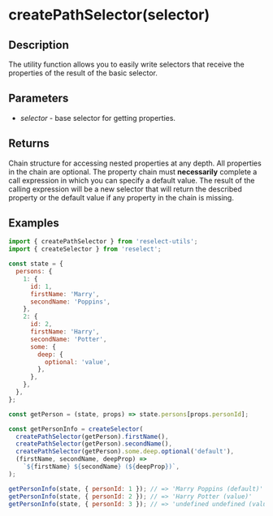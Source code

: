 # createPathSelector(selector)

## Description

The utility function allows you to easily write selectors that receive the properties of the result of the basic selector.

## Parameters

- _selector_ - base selector for getting properties.

## Returns

Chain structure for accessing nested properties at any depth. All properties in the chain are optional.
The property chain must **necessarily** complete a call expression in which you can specify a default value.
The result of the calling expression will be a new selector that will return the described property
or the default value if any property in the chain is missing.

## Examples

```js
import { createPathSelector } from 'reselect-utils';
import { createSelector } from 'reselect';

const state = {
  persons: {
    1: {
      id: 1,
      firstName: 'Marry',
      secondName: 'Poppins',
    },
    2: {
      id: 2,
      firstName: 'Harry',
      secondName: 'Potter',
      some: {
        deep: {
          optional: 'value',
        },
      },
    },
  },
};

const getPerson = (state, props) => state.persons[props.personId];

const getPersonInfo = createSelector(
  createPathSelector(getPerson).firstName(),
  createPathSelector(getPerson).secondName(),
  createPathSelector(getPerson).some.deep.optional('default'),
  (firstName, secondName, deepProp) =>
    `${firstName} ${secondName} (${deepProp})`,
);

getPersonInfo(state, { personId: 1 }); // => 'Marry Poppins (default)'
getPersonInfo(state, { personId: 2 }); // => 'Harry Potter (value)'
getPersonInfo(state, { personId: 3 }); // => 'undefined undefined (value)'
```
